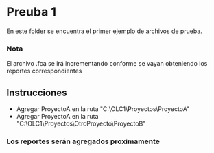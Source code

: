 # Preuba 1

En este folder se encuentra el primer ejemplo de archivos de prueba.

### Nota
El archivo .fca se irá incrementando conforme se vayan obteniendo los reportes correspondientes

## Instrucciones
- Agregar ProyectoA en la ruta "C:\OLC1\Proyectos\ProyectoA"
- Agregar ProyectoA en la ruta "C:\OLC1\Proyectos\OtroProyecto\ProyectoB"


### Los reportes serán agregados proximamente

